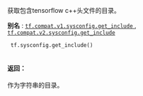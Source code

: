 获取包含tensorflow c++头文件的目录。

**别名** : [ `tf.compat.v1.sysconfig.get_include` ](/api_docs/python/tf/sysconfig/get_include), [ `tf.compat.v2.sysconfig.get_include` ](/api_docs/python/tf/sysconfig/get_include)

```
 tf.sysconfig.get_include()
 
```

#### 返回：
作为字符串的目录。

